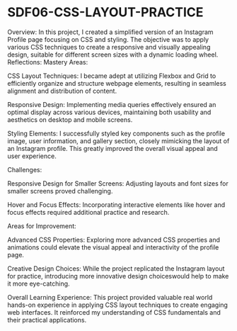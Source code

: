 # SDF06-CSS-LAYOUT-PRACTICE
Overview:
In this project, I created a simplified version of an Instagram Profile page focusing on CSS and styling. The objective was to apply various CSS techniques to create a responsive and visually appealing design, suitable for different screen sizes with a dynamic loading wheel.
Reflections:
Mastery Areas:

CSS Layout Techniques: I became adept at utilizing Flexbox and Grid to efficiently organize and structure webpage elements, resulting in seamless alignment and distribution of content.

Responsive Design: Implementing media queries effectively ensured an optimal display across various devices, maintaining both usability and aesthetics on desktop and mobile screens.

Styling Elements: I successfully styled key components such as the profile image, user information, and gallery section, closely mimicking the layout of an Instagram profile. This greatly improved the overall visual appeal and user experience.

Challenges:

Responsive Design for Smaller Screens: Adjusting layouts and font sizes for smaller screens proved challenging.

Hover and Focus Effects: Incorporating interactive elements like hover and focus effects required additional practice and research.

Areas for Improvement:

Advanced CSS Properties: Exploring more advanced CSS properties and animations could elevate the visual appeal and interactivity of the profile page.

Creative Design Choices: While the project replicated the Instagram layout for practice, introducing more innovative design choiceswould help to make it more eye-catching.

Overall Learning Experience:
This project provided valuable real world hands-on experience in applying CSS layout techniques to create engaging web interfaces. It reinforced my understanding of CSS fundamentals and their practical applications.



